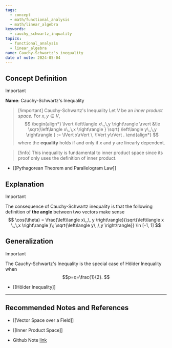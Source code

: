 ```yaml
---
tags:
  - concept
  - math/functional_analysis
  - math/linear_algebra
keywords:
  - cauchy_schwartz_inquality
topics:
  - functional_analysis
  - linear_algebra
name: Cauchy-Schwartz's inequality
date of note: 2024-05-04
---
```


## Concept Definition

>[!important]
>**Name**:  Cauchy-Schwartz's Inequality


>[!important] Cauchy-Schwartz's Inequality
>Let $V$ be an *inner product space.* For $x,y \in V$,
>$$
> \begin{align*}
> \lvert  \left\langle x\,,\,y \right\rangle \rvert &\le \sqrt{\left\langle x\,,\,x \right\rangle } \sqrt{ \left\langle y\,,\,y \right\rangle  } := \lVert x\rVert \, \lVert y\rVert .
> \end{align*}
>$$ 
>where the **equality** holds if and only if $x$ and $y$ are linearly dependent.

>[!info]
>This inequality is fundamental to inner product space since its proof only uses the definition of inner product. 

- [[Pythagorean Theorem and Parallelogram Law]]
## Explanation

>[!important]
>The consequence of Cauchy-Schwartz inequality is that the following definition of **the angle** between two vectors make sense
>$$
>\cos(\theta) = \frac{\left\langle x\,,\, y \right\rangle}{\sqrt{\left\langle x \,,\,x \right\rangle }\; \sqrt{\left\langle y\,,\,y \right\rangle}} \in [-1, 1]
>$$



## Generalization

>[!important]
>The Cauchy-Schwartz's Inequality is the special case of Hölder Inequality when $$p=q=\frac{1}{2}. $$

- [[Hölder Inequality]]


-----------
##  Recommended Notes and References

- [[Vector Space over a Field]]
- [[Inner Product Space]]

- Github Note [link](https://github.com/TianpeiLuke/SelfStudyNotes/tree/master/self-study/probability_and_measure_theory)